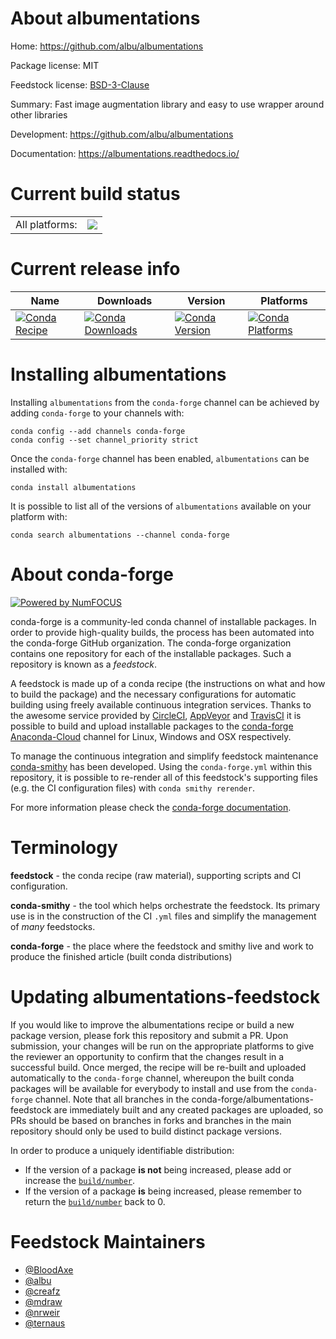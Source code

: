About albumentations
====================

Home: https://github.com/albu/albumentations

Package license: MIT

Feedstock license: [BSD-3-Clause](https://github.com/conda-forge/albumentations-feedstock/blob/master/LICENSE.txt)

Summary: Fast image augmentation library and easy to use wrapper around other libraries

Development: https://github.com/albu/albumentations

Documentation: https://albumentations.readthedocs.io/

Current build status
====================


<table><tr><td>All platforms:</td>
    <td>
      <a href="https://dev.azure.com/conda-forge/feedstock-builds/_build/latest?definitionId=6869&branchName=master">
        <img src="https://dev.azure.com/conda-forge/feedstock-builds/_apis/build/status/albumentations-feedstock?branchName=master">
      </a>
    </td>
  </tr>
</table>

Current release info
====================

| Name | Downloads | Version | Platforms |
| --- | --- | --- | --- |
| [![Conda Recipe](https://img.shields.io/badge/recipe-albumentations-green.svg)](https://anaconda.org/conda-forge/albumentations) | [![Conda Downloads](https://img.shields.io/conda/dn/conda-forge/albumentations.svg)](https://anaconda.org/conda-forge/albumentations) | [![Conda Version](https://img.shields.io/conda/vn/conda-forge/albumentations.svg)](https://anaconda.org/conda-forge/albumentations) | [![Conda Platforms](https://img.shields.io/conda/pn/conda-forge/albumentations.svg)](https://anaconda.org/conda-forge/albumentations) |

Installing albumentations
=========================

Installing `albumentations` from the `conda-forge` channel can be achieved by adding `conda-forge` to your channels with:

```
conda config --add channels conda-forge
conda config --set channel_priority strict
```

Once the `conda-forge` channel has been enabled, `albumentations` can be installed with:

```
conda install albumentations
```

It is possible to list all of the versions of `albumentations` available on your platform with:

```
conda search albumentations --channel conda-forge
```


About conda-forge
=================

[![Powered by NumFOCUS](https://img.shields.io/badge/powered%20by-NumFOCUS-orange.svg?style=flat&colorA=E1523D&colorB=007D8A)](http://numfocus.org)

conda-forge is a community-led conda channel of installable packages.
In order to provide high-quality builds, the process has been automated into the
conda-forge GitHub organization. The conda-forge organization contains one repository
for each of the installable packages. Such a repository is known as a *feedstock*.

A feedstock is made up of a conda recipe (the instructions on what and how to build
the package) and the necessary configurations for automatic building using freely
available continuous integration services. Thanks to the awesome service provided by
[CircleCI](https://circleci.com/), [AppVeyor](https://www.appveyor.com/)
and [TravisCI](https://travis-ci.com/) it is possible to build and upload installable
packages to the [conda-forge](https://anaconda.org/conda-forge)
[Anaconda-Cloud](https://anaconda.org/) channel for Linux, Windows and OSX respectively.

To manage the continuous integration and simplify feedstock maintenance
[conda-smithy](https://github.com/conda-forge/conda-smithy) has been developed.
Using the ``conda-forge.yml`` within this repository, it is possible to re-render all of
this feedstock's supporting files (e.g. the CI configuration files) with ``conda smithy rerender``.

For more information please check the [conda-forge documentation](https://conda-forge.org/docs/).

Terminology
===========

**feedstock** - the conda recipe (raw material), supporting scripts and CI configuration.

**conda-smithy** - the tool which helps orchestrate the feedstock.
                   Its primary use is in the construction of the CI ``.yml`` files
                   and simplify the management of *many* feedstocks.

**conda-forge** - the place where the feedstock and smithy live and work to
                  produce the finished article (built conda distributions)


Updating albumentations-feedstock
=================================

If you would like to improve the albumentations recipe or build a new
package version, please fork this repository and submit a PR. Upon submission,
your changes will be run on the appropriate platforms to give the reviewer an
opportunity to confirm that the changes result in a successful build. Once
merged, the recipe will be re-built and uploaded automatically to the
`conda-forge` channel, whereupon the built conda packages will be available for
everybody to install and use from the `conda-forge` channel.
Note that all branches in the conda-forge/albumentations-feedstock are
immediately built and any created packages are uploaded, so PRs should be based
on branches in forks and branches in the main repository should only be used to
build distinct package versions.

In order to produce a uniquely identifiable distribution:
 * If the version of a package **is not** being increased, please add or increase
   the [``build/number``](https://docs.conda.io/projects/conda-build/en/latest/resources/define-metadata.html#build-number-and-string).
 * If the version of a package **is** being increased, please remember to return
   the [``build/number``](https://docs.conda.io/projects/conda-build/en/latest/resources/define-metadata.html#build-number-and-string)
   back to 0.

Feedstock Maintainers
=====================

* [@BloodAxe](https://github.com/BloodAxe/)
* [@albu](https://github.com/albu/)
* [@creafz](https://github.com/creafz/)
* [@mdraw](https://github.com/mdraw/)
* [@nrweir](https://github.com/nrweir/)
* [@ternaus](https://github.com/ternaus/)

